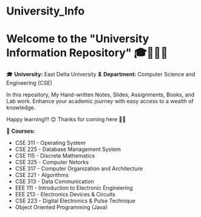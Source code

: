 # University_Info
# Welcome to the "University Information Repository" 🎓🙋🏻‍♂️

🎓 **University:** East Delta University
🎗️ **Department:** Computer Science and Engineering (CSE)

In this repository, My Hand-written Notes, Slides, Assignments, Books, and Lab work. Enhance your academic journey with easy access to a wealth of knowledge.

Happy learning!!! 😊
Thanks for coming here 💚🤍


🧠 **Courses:** 

* CSE 311 - Operating System
* CSE 225 - Database Management System
* CSE 115 - Discrete Mathematics
* CSE 325 - Computer Netorks
* CSE 317 - Computer Organization and Architecture
* CSE 221 - Algorithms
* CSE 313 - Data Communication
* EEE 111 - Introduction to Electronic Engineering
* EEE 213 - Electronics Devices & Circuits
* CSE 223 - Digital Electronics & Pulse Technique 
* Object Oriented Programming (Java)



